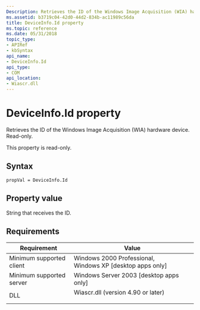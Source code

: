 ```yaml
---
Description: Retrieves the ID of the Windows Image Acquisition (WIA) hardware device. Read-only.
ms.assetid: b3719c04-42d0-44d2-834b-ac11989c56da
title: DeviceInfo.Id property
ms.topic: reference
ms.date: 05/31/2018
topic_type: 
- APIRef
- kbSyntax
api_name: 
- DeviceInfo.Id
api_type: 
- COM
api_location: 
- Wiascr.dll
---
```


# DeviceInfo.Id property

Retrieves the ID of the Windows Image Acquisition (WIA) hardware device. Read-only.

This property is read-only.

## Syntax


```JScript
propVal = DeviceInfo.Id
```



## Property value

String that receives the ID.

## Requirements



| Requirement | Value |
|-------------------------------------|---------------------------------------------------------------------------------------------------------------|
| Minimum supported client<br/> | Windows 2000 Professional, Windows XP \[desktop apps only\]<br/>                                        |
| Minimum supported server<br/> | Windows Server 2003 \[desktop apps only\]<br/>                                                          |
| DLL<br/>                      | <dl> <dt>Wiascr.dll (version 4.90 or later)</dt> </dl> |



 

 




